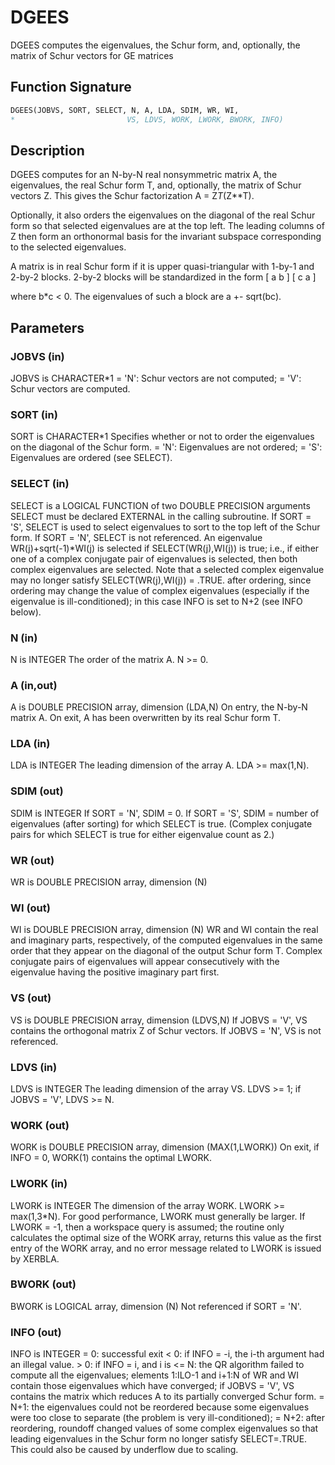 # DGEES

DGEES computes the eigenvalues, the Schur form, and, optionally, the matrix of Schur vectors for GE matrices

## Function Signature

```fortran
DGEES(JOBVS, SORT, SELECT, N, A, LDA, SDIM, WR, WI,
*                         VS, LDVS, WORK, LWORK, BWORK, INFO)
```

## Description


 DGEES computes for an N-by-N real nonsymmetric matrix A, the
 eigenvalues, the real Schur form T, and, optionally, the matrix of
 Schur vectors Z.  This gives the Schur factorization A = Z*T*(Z**T).

 Optionally, it also orders the eigenvalues on the diagonal of the
 real Schur form so that selected eigenvalues are at the top left.
 The leading columns of Z then form an orthonormal basis for the
 invariant subspace corresponding to the selected eigenvalues.

 A matrix is in real Schur form if it is upper quasi-triangular with
 1-by-1 and 2-by-2 blocks. 2-by-2 blocks will be standardized in the
 form
         [  a  b  ]
         [  c  a  ]

 where b*c < 0. The eigenvalues of such a block are a +- sqrt(bc).

## Parameters

### JOBVS (in)

JOBVS is CHARACTER*1 = 'N': Schur vectors are not computed; = 'V': Schur vectors are computed.

### SORT (in)

SORT is CHARACTER*1 Specifies whether or not to order the eigenvalues on the diagonal of the Schur form. = 'N': Eigenvalues are not ordered; = 'S': Eigenvalues are ordered (see SELECT).

### SELECT (in)

SELECT is a LOGICAL FUNCTION of two DOUBLE PRECISION arguments SELECT must be declared EXTERNAL in the calling subroutine. If SORT = 'S', SELECT is used to select eigenvalues to sort to the top left of the Schur form. If SORT = 'N', SELECT is not referenced. An eigenvalue WR(j)+sqrt(-1)*WI(j) is selected if SELECT(WR(j),WI(j)) is true; i.e., if either one of a complex conjugate pair of eigenvalues is selected, then both complex eigenvalues are selected. Note that a selected complex eigenvalue may no longer satisfy SELECT(WR(j),WI(j)) = .TRUE. after ordering, since ordering may change the value of complex eigenvalues (especially if the eigenvalue is ill-conditioned); in this case INFO is set to N+2 (see INFO below).

### N (in)

N is INTEGER The order of the matrix A. N >= 0.

### A (in,out)

A is DOUBLE PRECISION array, dimension (LDA,N) On entry, the N-by-N matrix A. On exit, A has been overwritten by its real Schur form T.

### LDA (in)

LDA is INTEGER The leading dimension of the array A. LDA >= max(1,N).

### SDIM (out)

SDIM is INTEGER If SORT = 'N', SDIM = 0. If SORT = 'S', SDIM = number of eigenvalues (after sorting) for which SELECT is true. (Complex conjugate pairs for which SELECT is true for either eigenvalue count as 2.)

### WR (out)

WR is DOUBLE PRECISION array, dimension (N)

### WI (out)

WI is DOUBLE PRECISION array, dimension (N) WR and WI contain the real and imaginary parts, respectively, of the computed eigenvalues in the same order that they appear on the diagonal of the output Schur form T. Complex conjugate pairs of eigenvalues will appear consecutively with the eigenvalue having the positive imaginary part first.

### VS (out)

VS is DOUBLE PRECISION array, dimension (LDVS,N) If JOBVS = 'V', VS contains the orthogonal matrix Z of Schur vectors. If JOBVS = 'N', VS is not referenced.

### LDVS (in)

LDVS is INTEGER The leading dimension of the array VS. LDVS >= 1; if JOBVS = 'V', LDVS >= N.

### WORK (out)

WORK is DOUBLE PRECISION array, dimension (MAX(1,LWORK)) On exit, if INFO = 0, WORK(1) contains the optimal LWORK.

### LWORK (in)

LWORK is INTEGER The dimension of the array WORK. LWORK >= max(1,3*N). For good performance, LWORK must generally be larger. If LWORK = -1, then a workspace query is assumed; the routine only calculates the optimal size of the WORK array, returns this value as the first entry of the WORK array, and no error message related to LWORK is issued by XERBLA.

### BWORK (out)

BWORK is LOGICAL array, dimension (N) Not referenced if SORT = 'N'.

### INFO (out)

INFO is INTEGER = 0: successful exit < 0: if INFO = -i, the i-th argument had an illegal value. > 0: if INFO = i, and i is <= N: the QR algorithm failed to compute all the eigenvalues; elements 1:ILO-1 and i+1:N of WR and WI contain those eigenvalues which have converged; if JOBVS = 'V', VS contains the matrix which reduces A to its partially converged Schur form. = N+1: the eigenvalues could not be reordered because some eigenvalues were too close to separate (the problem is very ill-conditioned); = N+2: after reordering, roundoff changed values of some complex eigenvalues so that leading eigenvalues in the Schur form no longer satisfy SELECT=.TRUE. This could also be caused by underflow due to scaling.

